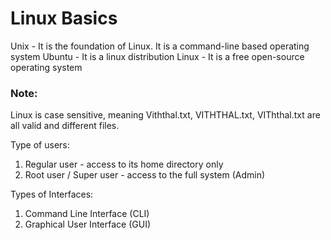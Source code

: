 # Linux Basics

Unix - It is the foundation of Linux. It is a command-line based operating system
Ubuntu - It is a linux distribution
Linux - It is a free open-source operating system

### Note:
Linux is case sensitive, meaning Viththal.txt, VITHTHAL.txt, VIThthal.txt are all valid and different files.

Type of users:
1. Regular user - access to its home directory only
2. Root user / Super user - access to the full system (Admin)

Types of Interfaces:
1. Command Line Interface (CLI)
2. Graphical User Interface (GUI)
